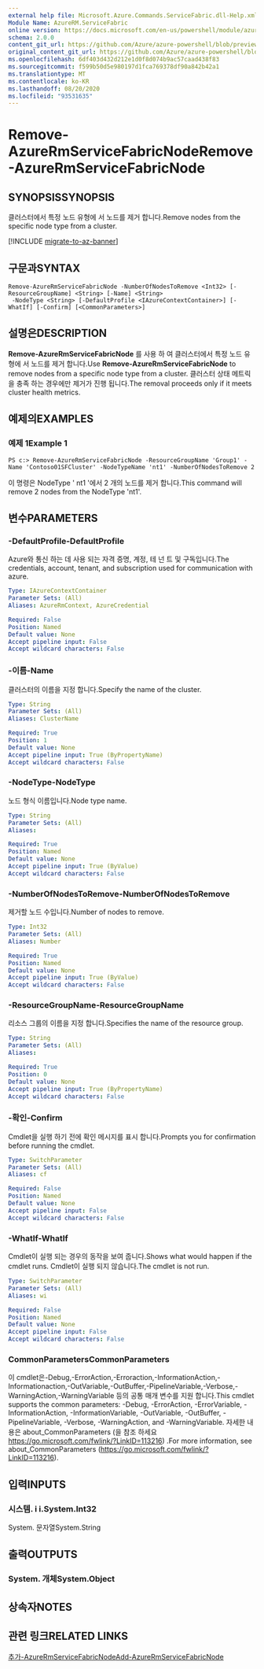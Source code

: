 ```yaml
---
external help file: Microsoft.Azure.Commands.ServiceFabric.dll-Help.xml
Module Name: AzureRM.ServiceFabric
online version: https://docs.microsoft.com/en-us/powershell/module/azurerm.servicefabric/remove-azurermservicefabricnode
schema: 2.0.0
content_git_url: https://github.com/Azure/azure-powershell/blob/preview/src/ResourceManager/ServiceFabric/Commands.ServiceFabric/help/Remove-AzureRmServiceFabricNode.md
original_content_git_url: https://github.com/Azure/azure-powershell/blob/preview/src/ResourceManager/ServiceFabric/Commands.ServiceFabric/help/Remove-AzureRmServiceFabricNode.md
ms.openlocfilehash: 6df403d432d212e1d0f8d074b9ac57caad438f83
ms.sourcegitcommit: f599b50d5e980197d1fca769378df90a842b42a1
ms.translationtype: MT
ms.contentlocale: ko-KR
ms.lasthandoff: 08/20/2020
ms.locfileid: "93531635"
---
```

# <span data-ttu-id="e9781-101">Remove-AzureRmServiceFabricNode</span><span class="sxs-lookup"><span data-stu-id="e9781-101">Remove-AzureRmServiceFabricNode</span></span>

## <span data-ttu-id="e9781-102">SYNOPSIS</span><span class="sxs-lookup"><span data-stu-id="e9781-102">SYNOPSIS</span></span>
<span data-ttu-id="e9781-103">클러스터에서 특정 노드 유형에 서 노드를 제거 합니다.</span><span class="sxs-lookup"><span data-stu-id="e9781-103">Remove nodes from the specific node type from a cluster.</span></span>

[!INCLUDE [migrate-to-az-banner](../../includes/migrate-to-az-banner.md)]

## <span data-ttu-id="e9781-104">구문과</span><span class="sxs-lookup"><span data-stu-id="e9781-104">SYNTAX</span></span>

```
Remove-AzureRmServiceFabricNode -NumberOfNodesToRemove <Int32> [-ResourceGroupName] <String> [-Name] <String>
 -NodeType <String> [-DefaultProfile <IAzureContextContainer>] [-WhatIf] [-Confirm] [<CommonParameters>]
```

## <span data-ttu-id="e9781-105">설명은</span><span class="sxs-lookup"><span data-stu-id="e9781-105">DESCRIPTION</span></span>
<span data-ttu-id="e9781-106">**Remove-AzureRmServiceFabricNode** 를 사용 하 여 클러스터에서 특정 노드 유형에 서 노드를 제거 합니다.</span><span class="sxs-lookup"><span data-stu-id="e9781-106">Use **Remove-AzureRmServiceFabricNode** to remove nodes from a specific node type from a cluster.</span></span> <span data-ttu-id="e9781-107">클러스터 상태 메트릭을 충족 하는 경우에만 제거가 진행 됩니다.</span><span class="sxs-lookup"><span data-stu-id="e9781-107">The removal proceeds only if it meets cluster health metrics.</span></span>

## <span data-ttu-id="e9781-108">예제의</span><span class="sxs-lookup"><span data-stu-id="e9781-108">EXAMPLES</span></span>

### <span data-ttu-id="e9781-109">예제 1</span><span class="sxs-lookup"><span data-stu-id="e9781-109">Example 1</span></span>
```
PS c:> Remove-AzureRmServiceFabricNode -ResourceGroupName 'Group1' -Name 'Contoso01SFCluster' -NodeTypeName 'nt1' -NumberOfNodesToRemove 2
```

<span data-ttu-id="e9781-110">이 명령은 NodeType ' nt1 '에서 2 개의 노드를 제거 합니다.</span><span class="sxs-lookup"><span data-stu-id="e9781-110">This command will remove 2 nodes from the NodeType 'nt1'.</span></span>

## <span data-ttu-id="e9781-111">변수</span><span class="sxs-lookup"><span data-stu-id="e9781-111">PARAMETERS</span></span>

### <span data-ttu-id="e9781-112">-DefaultProfile</span><span class="sxs-lookup"><span data-stu-id="e9781-112">-DefaultProfile</span></span>
<span data-ttu-id="e9781-113">Azure와 통신 하는 데 사용 되는 자격 증명, 계정, 테 넌 트 및 구독입니다.</span><span class="sxs-lookup"><span data-stu-id="e9781-113">The credentials, account, tenant, and subscription used for communication with azure.</span></span>

```yaml
Type: IAzureContextContainer
Parameter Sets: (All)
Aliases: AzureRmContext, AzureCredential

Required: False
Position: Named
Default value: None
Accept pipeline input: False
Accept wildcard characters: False
```

### <span data-ttu-id="e9781-114">-이름</span><span class="sxs-lookup"><span data-stu-id="e9781-114">-Name</span></span>
<span data-ttu-id="e9781-115">클러스터의 이름을 지정 합니다.</span><span class="sxs-lookup"><span data-stu-id="e9781-115">Specify the name of the cluster.</span></span>

```yaml
Type: String
Parameter Sets: (All)
Aliases: ClusterName

Required: True
Position: 1
Default value: None
Accept pipeline input: True (ByPropertyName)
Accept wildcard characters: False
```

### <span data-ttu-id="e9781-116">-NodeType</span><span class="sxs-lookup"><span data-stu-id="e9781-116">-NodeType</span></span>
<span data-ttu-id="e9781-117">노드 형식 이름입니다.</span><span class="sxs-lookup"><span data-stu-id="e9781-117">Node type name.</span></span>

```yaml
Type: String
Parameter Sets: (All)
Aliases: 

Required: True
Position: Named
Default value: None
Accept pipeline input: True (ByValue)
Accept wildcard characters: False
```

### <span data-ttu-id="e9781-118">-NumberOfNodesToRemove</span><span class="sxs-lookup"><span data-stu-id="e9781-118">-NumberOfNodesToRemove</span></span>
<span data-ttu-id="e9781-119">제거할 노드 수입니다.</span><span class="sxs-lookup"><span data-stu-id="e9781-119">Number of nodes to remove.</span></span>

```yaml
Type: Int32
Parameter Sets: (All)
Aliases: Number

Required: True
Position: Named
Default value: None
Accept pipeline input: True (ByValue)
Accept wildcard characters: False
```

### <span data-ttu-id="e9781-120">-ResourceGroupName</span><span class="sxs-lookup"><span data-stu-id="e9781-120">-ResourceGroupName</span></span>
<span data-ttu-id="e9781-121">리소스 그룹의 이름을 지정 합니다.</span><span class="sxs-lookup"><span data-stu-id="e9781-121">Specifies the name of the resource group.</span></span>

```yaml
Type: String
Parameter Sets: (All)
Aliases: 

Required: True
Position: 0
Default value: None
Accept pipeline input: True (ByPropertyName)
Accept wildcard characters: False
```

### <span data-ttu-id="e9781-122">-확인</span><span class="sxs-lookup"><span data-stu-id="e9781-122">-Confirm</span></span>
<span data-ttu-id="e9781-123">Cmdlet을 실행 하기 전에 확인 메시지를 표시 합니다.</span><span class="sxs-lookup"><span data-stu-id="e9781-123">Prompts you for confirmation before running the cmdlet.</span></span>

```yaml
Type: SwitchParameter
Parameter Sets: (All)
Aliases: cf

Required: False
Position: Named
Default value: None
Accept pipeline input: False
Accept wildcard characters: False
```

### <span data-ttu-id="e9781-124">-WhatIf</span><span class="sxs-lookup"><span data-stu-id="e9781-124">-WhatIf</span></span>
<span data-ttu-id="e9781-125">Cmdlet이 실행 되는 경우의 동작을 보여 줍니다.</span><span class="sxs-lookup"><span data-stu-id="e9781-125">Shows what would happen if the cmdlet runs.</span></span> <span data-ttu-id="e9781-126">Cmdlet이 실행 되지 않습니다.</span><span class="sxs-lookup"><span data-stu-id="e9781-126">The cmdlet is not run.</span></span>

```yaml
Type: SwitchParameter
Parameter Sets: (All)
Aliases: wi

Required: False
Position: Named
Default value: None
Accept pipeline input: False
Accept wildcard characters: False
```

### <span data-ttu-id="e9781-127">CommonParameters</span><span class="sxs-lookup"><span data-stu-id="e9781-127">CommonParameters</span></span>
<span data-ttu-id="e9781-128">이 cmdlet은-Debug,-ErrorAction,-Erroraction,-InformationAction,-Informationaction,-OutVariable,-OutBuffer,-PipelineVariable,-Verbose,-WarningAction,-WarningVariable 등의 공통 매개 변수를 지원 합니다.</span><span class="sxs-lookup"><span data-stu-id="e9781-128">This cmdlet supports the common parameters: -Debug, -ErrorAction, -ErrorVariable, -InformationAction, -InformationVariable, -OutVariable, -OutBuffer, -PipelineVariable, -Verbose, -WarningAction, and -WarningVariable.</span></span> <span data-ttu-id="e9781-129">자세한 내용은 about_CommonParameters (을 참조 하세요 https://go.microsoft.com/fwlink/?LinkID=113216) .</span><span class="sxs-lookup"><span data-stu-id="e9781-129">For more information, see about_CommonParameters (https://go.microsoft.com/fwlink/?LinkID=113216).</span></span>

## <span data-ttu-id="e9781-130">입력</span><span class="sxs-lookup"><span data-stu-id="e9781-130">INPUTS</span></span>

### <span data-ttu-id="e9781-131">시스템. i i.</span><span class="sxs-lookup"><span data-stu-id="e9781-131">System.Int32</span></span>
<span data-ttu-id="e9781-132">System. 문자열</span><span class="sxs-lookup"><span data-stu-id="e9781-132">System.String</span></span>

## <span data-ttu-id="e9781-133">출력</span><span class="sxs-lookup"><span data-stu-id="e9781-133">OUTPUTS</span></span>

### <span data-ttu-id="e9781-134">System. 개체</span><span class="sxs-lookup"><span data-stu-id="e9781-134">System.Object</span></span>

## <span data-ttu-id="e9781-135">상속자</span><span class="sxs-lookup"><span data-stu-id="e9781-135">NOTES</span></span>

## <span data-ttu-id="e9781-136">관련 링크</span><span class="sxs-lookup"><span data-stu-id="e9781-136">RELATED LINKS</span></span>

[<span data-ttu-id="e9781-137">추가-AzureRmServiceFabricNode</span><span class="sxs-lookup"><span data-stu-id="e9781-137">Add-AzureRmServiceFabricNode</span></span>](./Add-AzureRmServiceFabricNode.md) 
